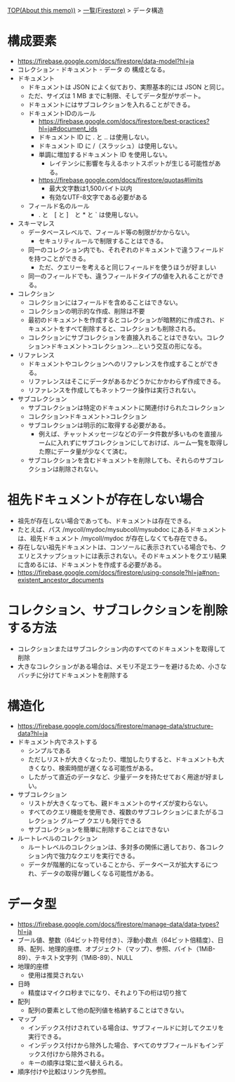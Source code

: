 [TOP(About this memo))](../README.md) > [一覧(Firestore)](./README.md) > データ構造

# 構成要素
* https://firebase.google.com/docs/firestore/data-model?hl=ja
* コレクション - ドキュメント - データ の 構成となる。
* ドキュメント
    * ドキュメントは JSON によく似ており、実際基本的には JSON と同じ。
    * ただ、サイズは 1 MB までに制限、そしてデータ型がサポート。
    * ドキュメントにはサブコレクションを入れることができる。
    * ドキュメントIDのルール
        * https://firebase.google.com/docs/firestore/best-practices?hl=ja#document_ids
        * ドキュメント ID に . と .. は使用しない。
        * ドキュメント ID に /（スラッシュ）は使用しない。
        * 単調に増加するドキュメント ID を使用しない。
            * レイテンシに影響を与えるホットスポットが生じる可能性がある。
        * https://firebase.google.com/docs/firestore/quotas#limits
            * 最大文字数は1,500バイト以内
            * 有効なUTF-8文字である必要がある
    * フィールド名のルール
        * . と　[ と ]　と * と  ` は使用しない。
* スキーマレス
    * データベースレベルで、フィールド等の制限がかからない。
        * セキュリティルールで制限することはできる。
    * 同一のコレクション内でも、それぞれのドキュメントで違うフィールドを持つことができる。
        * ただ、クエリーを考えると同じフィールドを使うほうが好ましい
    * 同一のフィールドでも、違うフィールドタイプの値を入れることができる。
* コレクション
    * コレクションにはフィールドを含めることはできない。
    * コレクションの明示的な作成、削除は不要
    * 最初のドキュメントを作成するとコレクションが暗黙的に作成され、ドキュメントをすべて削除すると、コレクションも削除される。
    * コレクションにサブコレクションを直接入れることはできない。コレクション>ドキュメント>コレクション>...という交互の形になる。
* リファレンス
    * ドキュメントやコレクションへのリファレンスを作成することができる。
    * リファレンスはそこにデータがあるかどうかにかかわらず作成できる。
    * リファレンスを作成してもネットワーク操作は実行されない。
* サブコレクション
    * サブコレクションは特定のドキュメントに関連付けられたコレクション
    * コレクション>ドキュメント>コレクション
    * サブコレクションは明示的に取得する必要がある。
        * 例えば、チャットメッセージなどのデータ件数が多いものを直接ルームに入れずにサブコレクションにしておけば、ルーム一覧を取得した際にデータ量が少なくて済む。
    * サブコレクションを含むドキュメントを削除しても、それらのサブコレクションは削除されない。


# 祖先ドキュメントが存在しない場合
* 祖先が存在しない場合であっても、ドキュメントは存在できる。
* たとえば、パス /mycoll/mydoc/mysubcoll/mysubdoc にあるドキュメントは、祖先ドキュメント /mycoll/mydoc が存在しなくても存在できる。
* 存在しない祖先ドキュメントは、コンソールに表示されている場合でも、クエリとスナップショットには表示されない。そのドキュメントをクエリ結果に含めるには、ドキュメントを作成する必要がある。
* https://firebase.google.com/docs/firestore/using-console?hl=ja#non-existent_ancestor_documents


# コレクション、サブコレクションを削除する方法
* コレクションまたはサブコレクション内のすべてのドキュメントを取得して削除
* 大きなコレクションがある場合は、メモリ不足エラーを避けるため、小さなバッチに分けてドキュメントを削除する


# 構造化
* https://firebase.google.com/docs/firestore/manage-data/structure-data?hl=ja
* ドキュメント内でネストする
    * シンプルである
    * ただしリストが大きくなったり、増加したりすると、ドキュメントも大きくなり、検索時間が遅くなる可能性がある。
    * したがって直近のデータなど、少量データを持たせておく用途が好ましい。
* サブコレクション
    * リストが大きくなっても、親ドキュメントのサイズが変わらない。
    * すべてのクエリ機能を使用でき、複数のサブコレクションにまたがるコレクション グループ クエリも発行できる
    * サブコレクションを簡単に削除することはできない
* ルートレベルのコレクション
    * ルートレベルのコレクションは、多対多の関係に適しており、各コレクション内で強力なクエリを実行できる。
    * データが階層的になっていることから、データベースが拡大するにつれ、データの取得が難しくなる可能性がある。


# データ型
* https://firebase.google.com/docs/firestore/manage-data/data-types?hl=ja
* ブール値、整数（64ビット符号付き）、浮動小数点（64ビット倍精度）、日時、配列、地理的座標、オブジェクト（マップ）、参照、バイト（1MiB-89）、テキスト文字列（1MiB-89）、NULL
* 地理的座標
    * 使用は推奨されない
* 日時
    * 精度はマイクロ秒までになり、それより下の桁は切り捨て
* 配列
    * 配列の要素として他の配列値を格納することはできない。
* マップ
    * インデックス付けされている場合は、サブフィールドに対してクエリを実行できる。
    * インデックス付けから除外した場合、すべてのサブフィールドもインデックス付けから除外される。
    * キーの順序は常に並べ替えられる。
* 順序付けや比較はリンク先参照。


